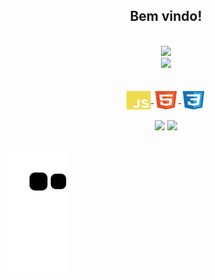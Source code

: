 <div align="center">
<h2>Bem vindo!</h2>
</div>
</br>
<div align="center">
  <div align="center">
  <a href="https://github.com/xjuliaag">
    <img height="180em" src="https://github-readme-stats.vercel.app/api?username=xjuliaag&show_icons=true&theme=panda&include_all_commits=true&count_private=true"/>
    </div>
  <div align="center">
    <img height="150em" src="https://github-readme-stats.vercel.app/api/top-langs/?username=xjuliaag&layout=compact&langs_count=7&theme=panda"/>
</div>
</div>
</br>
 <div align="center">
<div style="display: inline_block"><br>
  <img align="center" alt="Formando-Js" height="30" width="40" src="https://raw.githubusercontent.com/devicons/devicon/master/icons/javascript/javascript-plain.svg">
  <img align="center" alt="Formando -HTML" height="30" width="40" src="https://raw.githubusercontent.com/devicons/devicon/master/icons/html5/html5-original.svg">
  <img align="center" alt="Formando-CSS" height="30" width="40" src="https://raw.githubusercontent.com/devicons/devicon/master/icons/css3/css3-original.svg">
</div>
 </div>
</br>

 <div align="center">
  <a href = "mailto:juliagomesdonascimento2001@gmail.com"><img src="https://img.shields.io/badge/-Gmail-%23333?style=for-the-badge&logo=gmail&logoColor=white" target="_blank"></a>
  <a href="https://www.linkedin.com/in/juliagomes2001/" target="_blank"><img src="https://img.shields.io/badge/-LinkedIn-%230077B5?style=for-the-badge&logo=linkedin&logoColor=white" target="_blank"></a> 
</div>
</br>


![snake gif](https://github.com/xjuliaag/xjuliaag/blob/output/github-contribution-grid-snake.svg)


